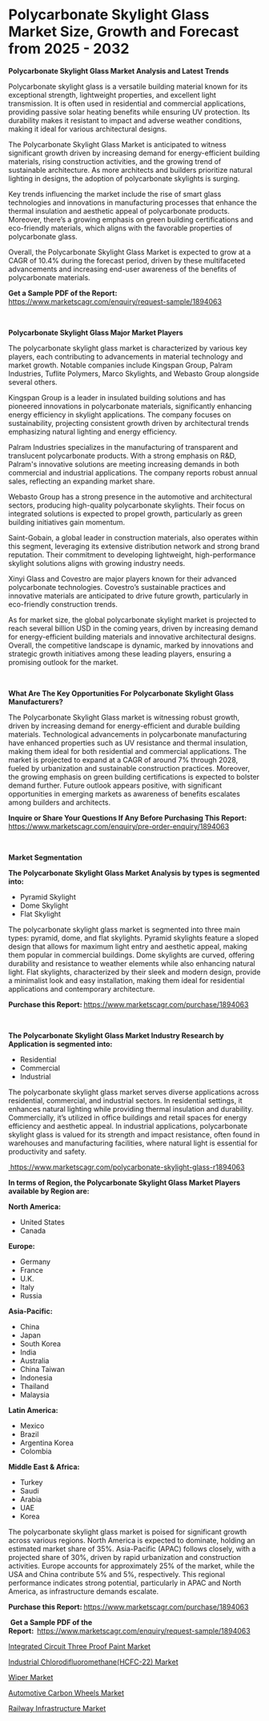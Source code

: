 <p><h1>Polycarbonate Skylight Glass Market Size, Growth and Forecast from 2025 - 2032</h1></p><p><strong>Polycarbonate Skylight Glass Market Analysis and Latest Trends</strong></p>
<p><p>Polycarbonate skylight glass is a versatile building material known for its exceptional strength, lightweight properties, and excellent light transmission. It is often used in residential and commercial applications, providing passive solar heating benefits while ensuring UV protection. Its durability makes it resistant to impact and adverse weather conditions, making it ideal for various architectural designs.</p><p>The Polycarbonate Skylight Glass Market is anticipated to witness significant growth driven by increasing demand for energy-efficient building materials, rising construction activities, and the growing trend of sustainable architecture. As more architects and builders prioritize natural lighting in designs, the adoption of polycarbonate skylights is surging. </p><p>Key trends influencing the market include the rise of smart glass technologies and innovations in manufacturing processes that enhance the thermal insulation and aesthetic appeal of polycarbonate products. Moreover, there’s a growing emphasis on green building certifications and eco-friendly materials, which aligns with the favorable properties of polycarbonate glass.</p><p>Overall, the Polycarbonate Skylight Glass Market is expected to grow at a CAGR of 10.4% during the forecast period, driven by these multifaceted advancements and increasing end-user awareness of the benefits of polycarbonate materials.</p></p>
<p><strong>Get a Sample PDF of the Report:&nbsp;</strong> <a href="https://www.marketscagr.com/enquiry/request-sample/1894063?utm_campaign=1920&utm_medium=2&utm_source=Github&utm_content=ia&utm_term=04022025&utm_id=polycarbonate-skylight-glass">https://www.marketscagr.com/enquiry/request-sample/1894063</a></p>
<p>&nbsp;</p>
<p><strong>Polycarbonate Skylight Glass Major Market Players</strong></p>
<p><p>The polycarbonate skylight glass market is characterized by various key players, each contributing to advancements in material technology and market growth. Notable companies include Kingspan Group, Palram Industries, Tuflite Polymers, Marco Skylights, and Webasto Group alongside several others.</p><p>Kingspan Group is a leader in insulated building solutions and has pioneered innovations in polycarbonate materials, significantly enhancing energy efficiency in skylight applications. The company focuses on sustainability, projecting consistent growth driven by architectural trends emphasizing natural lighting and energy efficiency.</p><p>Palram Industries specializes in the manufacturing of transparent and translucent polycarbonate products. With a strong emphasis on R&D, Palram's innovative solutions are meeting increasing demands in both commercial and industrial applications. The company reports robust annual sales, reflecting an expanding market share.</p><p>Webasto Group has a strong presence in the automotive and architectural sectors, producing high-quality polycarbonate skylights. Their focus on integrated solutions is expected to propel growth, particularly as green building initiatives gain momentum.</p><p>Saint-Gobain, a global leader in construction materials, also operates within this segment, leveraging its extensive distribution network and strong brand reputation. Their commitment to developing lightweight, high-performance skylight solutions aligns with growing industry needs.</p><p>Xinyi Glass and Covestro are major players known for their advanced polycarbonate technologies. Covestro’s sustainable practices and innovative materials are anticipated to drive future growth, particularly in eco-friendly construction trends.</p><p>As for market size, the global polycarbonate skylight market is projected to reach several billion USD in the coming years, driven by increasing demand for energy-efficient building materials and innovative architectural designs. Overall, the competitive landscape is dynamic, marked by innovations and strategic growth initiatives among these leading players, ensuring a promising outlook for the market.</p></p>
<p>&nbsp;</p>
<p><strong>What Are The Key Opportunities For Polycarbonate Skylight Glass Manufacturers?</strong></p>
<p><p>The Polycarbonate Skylight Glass market is witnessing robust growth, driven by increasing demand for energy-efficient and durable building materials. Technological advancements in polycarbonate manufacturing have enhanced properties such as UV resistance and thermal insulation, making them ideal for both residential and commercial applications. The market is projected to expand at a CAGR of around 7% through 2028, fueled by urbanization and sustainable construction practices. Moreover, the growing emphasis on green building certifications is expected to bolster demand further. Future outlook appears positive, with significant opportunities in emerging markets as awareness of benefits escalates among builders and architects.</p></p>
<p><strong>Inquire or Share Your Questions If Any Before Purchasing This Report:</strong> <a href="https://www.marketscagr.com/enquiry/pre-order-enquiry/1894063?utm_campaign=1920&utm_medium=2&utm_source=Github&utm_content=ia&utm_term=04022025&utm_id=polycarbonate-skylight-glass">https://www.marketscagr.com/enquiry/pre-order-enquiry/1894063</a></p>
<p>&nbsp;</p>
<p><strong>Market Segmentation</strong></p>
<p><strong>The Polycarbonate Skylight Glass Market Analysis by types is segmented into:</strong></p>
<p><ul><li>Pyramid Skylight</li><li>Dome Skylight</li><li>Flat Skylight</li></ul></p>
<p><p>The polycarbonate skylight glass market is segmented into three main types: pyramid, dome, and flat skylights. Pyramid skylights feature a sloped design that allows for maximum light entry and aesthetic appeal, making them popular in commercial buildings. Dome skylights are curved, offering durability and resistance to weather elements while also enhancing natural light. Flat skylights, characterized by their sleek and modern design, provide a minimalist look and easy installation, making them ideal for residential applications and contemporary architecture.</p></p>
<p><strong>Purchase this Report:&nbsp;</strong><a href="https://www.marketscagr.com/purchase/1894063?utm_campaign=1920&utm_medium=2&utm_source=Github&utm_content=ia&utm_term=04022025&utm_id=polycarbonate-skylight-glass">https://www.marketscagr.com/purchase/1894063</a></p>
<p>&nbsp;</p>
<p><strong>The Polycarbonate Skylight Glass Market Industry Research by Application is segmented into:</strong></p>
<p><ul><li>Residential</li><li>Commercial</li><li>Industrial</li></ul></p>
<p><p>The polycarbonate skylight glass market serves diverse applications across residential, commercial, and industrial sectors. In residential settings, it enhances natural lighting while providing thermal insulation and durability. Commercially, it’s utilized in office buildings and retail spaces for energy efficiency and aesthetic appeal. In industrial applications, polycarbonate skylight glass is valued for its strength and impact resistance, often found in warehouses and manufacturing facilities, where natural light is essential for productivity and safety.</p></p>
<p><a href="https://www.marketscagr.com/polycarbonate-skylight-glass-r1894063?utm_campaign=1920&utm_medium=2&utm_source=Github&utm_content=ia&utm_term=04022025&utm_id=polycarbonate-skylight-glass">&nbsp;https://www.marketscagr.com/polycarbonate-skylight-glass-r1894063</a></p>
<p><strong>In terms of Region, the Polycarbonate Skylight Glass Market Players available by Region are:</strong></p>
<p>
    <p> <strong> North America: </strong>
        <ul>
            <li>United States</li>
            <li>Canada</li>
        </ul>
        </p> 
    <p> <strong> Europe: </strong>
        <ul>
            <li>Germany</li>
            <li>France</li>
            <li>U.K.</li>
            <li>Italy</li>
            <li>Russia</li>
        </ul>
        </p> 
    <p> <strong> Asia-Pacific: </strong>
        <ul>
            <li>China</li>
            <li>Japan</li>
            <li>South Korea</li>
            <li>India</li>
            <li>Australia</li>
            <li>China Taiwan</li>
            <li>Indonesia</li>
            <li>Thailand</li>
            <li>Malaysia</li>
        </ul>
        </p> 
    <p> <strong> Latin America: </strong>
        <ul>
            <li>Mexico</li>
            <li>Brazil</li>
            <li>Argentina Korea</li>
            <li>Colombia</li>
        </ul>
        </p> 
    <p> <strong> Middle East & Africa: </strong>
        <ul>
            <li>Turkey</li>
            <li>Saudi</li>
            <li>Arabia</li>
            <li>UAE</li>
            <li>Korea</li>
        </ul>
    </p>
    </p>
<p><p>The polycarbonate skylight glass market is poised for significant growth across various regions. North America is expected to dominate, holding an estimated market share of 35%. Asia-Pacific (APAC) follows closely, with a projected share of 30%, driven by rapid urbanization and construction activities. Europe accounts for approximately 25% of the market, while the USA and China contribute 5% and 5%, respectively. This regional performance indicates strong potential, particularly in APAC and North America, as infrastructure demands escalate.</p></p>
<p><strong>Purchase this Report: </strong><a href="https://www.marketscagr.com/purchase/1894063?utm_campaign=1920&utm_medium=2&utm_source=Github&utm_content=ia&utm_term=04022025&utm_id=polycarbonate-skylight-glass">https://www.marketscagr.com/purchase/1894063</a></p>
<p>&nbsp;<strong>Get a Sample PDF of the Report:&nbsp;&nbsp;</strong><a href="https://www.marketscagr.com/enquiry/request-sample/1894063?utm_campaign=1920&utm_medium=2&utm_source=Github&utm_content=ia&utm_term=04022025&utm_id=polycarbonate-skylight-glass">https://www.marketscagr.com/enquiry/request-sample/1894063</a></p>
<p><strong></strong></p>
<p><p><a href="https://github.com/JakirUddin511/Market-Research-Report-List-1/blob/main/integrated-circuit-three-proof-paint-market.md?utm_campaign=1920&utm_medium=2&utm_source=Github&utm_content=ia&utm_term=04022025&utm_id=polycarbonate-skylight-glass">Integrated Circuit Three Proof Paint Market</a></p><p><a href="https://github.com/ChiragRP21/Market-Research-Report-List-7/blob/main/industrial-chlorodifluoromethanehcfc-22-market.md?utm_campaign=1920&utm_medium=2&utm_source=Github&utm_content=ia&utm_term=04022025&utm_id=polycarbonate-skylight-glass">Industrial Chlorodifluoromethane(HCFC-22) Market</a></p><p><a href="https://www.linkedin.com/pulse/122-cagr-forecast-forthe-wiper-marketfrom-2025-2032-tounveil-zvpkc?utm_campaign=1920&utm_medium=2&utm_source=Github&utm_content=ia&utm_term=04022025&utm_id=polycarbonate-skylight-glass">Wiper Market</a></p><p><a href="https://www.linkedin.com/pulse/revenue-analysis-automotive-carbon-wheels-market-projected-1iyce?utm_campaign=1920&utm_medium=2&utm_source=Github&utm_content=ia&utm_term=04022025&utm_id=polycarbonate-skylight-glass">Automotive Carbon Wheels Market</a></p><p><a href="https://www.linkedin.com/pulse/railway-infrastructure-market-analysis-from-2025-2032-hrume?utm_campaign=1920&utm_medium=2&utm_source=Github&utm_content=ia&utm_term=04022025&utm_id=polycarbonate-skylight-glass">Railway Infrastructure Market</a></p></p>